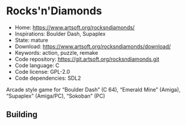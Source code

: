 # Rocks'n'Diamonds

- Home: https://www.artsoft.org/rocksndiamonds/
- Inspirations: Boulder Dash, Supaplex
- State: mature
- Download: https://www.artsoft.org/rocksndiamonds/download/
- Keywords: action, puzzle, remake
- Code repository: https://git.artsoft.org/rocksndiamonds.git
- Code language: C
- Code license: GPL-2.0
- Code dependencies: SDL2

Arcade style game for “Boulder Dash” (C 64), “Emerald Mine” (Amiga), “Supaplex” (Amiga/PC), “Sokoban” (PC)

## Building
